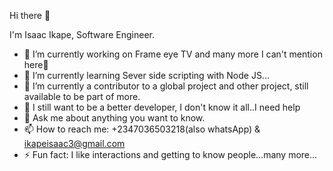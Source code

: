 Hi there 👋

I'm Isaac Ikape,
Software Engineer.

- 🔭 I’m currently working on Frame eye TV and many more I can't mention here🤔
- 🌱 I’m currently learning Sever side scripting with Node JS...
- 👯 I’m currently a contributor to a global project and other project, still available to be part of more.
- 🤔 I still want to be a better developer, I don't know it all..I need help
- 💬 Ask me about anything you want to know.
- 📫 How to reach me: +2347036503218(also whatsApp) & ikapeisaac3@gmail.com
- ⚡ Fun fact: I like interactions and getting to know people...many more...


